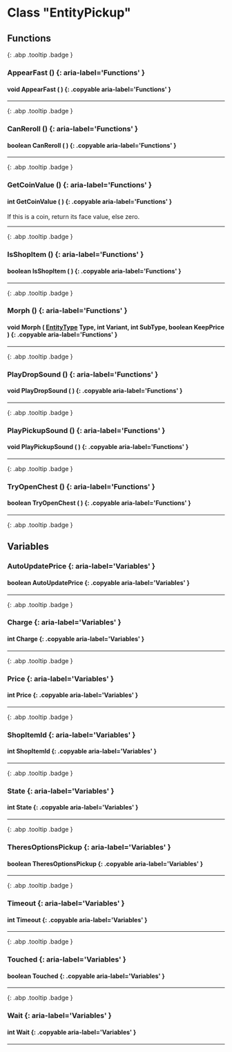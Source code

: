 # Class "EntityPickup"
## Functions
[ ](#){: .abp .tooltip .badge }
### AppearFast () {: aria-label='Functions' }
#### void AppearFast ( )  {: .copyable aria-label='Functions' }

___ 
[ ](#){: .abp .tooltip .badge }
### CanReroll () {: aria-label='Functions' }
#### boolean CanReroll ( )  {: .copyable aria-label='Functions' }

___ 
[ ](#){: .abp .tooltip .badge }
### GetCoinValue () {: aria-label='Functions' }
#### int GetCoinValue ( )  {: .copyable aria-label='Functions' }
If this is a coin, return its face value, else zero. 
___ 
[ ](#){: .abp .tooltip .badge }
### IsShopItem () {: aria-label='Functions' }
#### boolean IsShopItem ( )  {: .copyable aria-label='Functions' }

___ 
[ ](#){: .abp .tooltip .badge }
### Morph () {: aria-label='Functions' }
#### void Morph ( [EntityType](../enums/EntityType) Type, int Variant, int SubType, boolean KeepPrice )  {: .copyable aria-label='Functions' }

___ 
[ ](#){: .abp .tooltip .badge }
### PlayDropSound () {: aria-label='Functions' }
#### void PlayDropSound ( )  {: .copyable aria-label='Functions' }

___ 
[ ](#){: .abp .tooltip .badge }
### PlayPickupSound () {: aria-label='Functions' }
#### void PlayPickupSound ( )  {: .copyable aria-label='Functions' }

___ 
[ ](#){: .abp .tooltip .badge }
### TryOpenChest () {: aria-label='Functions' }
#### boolean TryOpenChest ( )  {: .copyable aria-label='Functions' }

___ 
[ ](#){: .abp .tooltip .badge }
## Variables
### AutoUpdatePrice {: aria-label='Variables' }
#### boolean AutoUpdatePrice  {: .copyable aria-label='Variables' }

___ 
[ ](#){: .abp .tooltip .badge }
### Charge {: aria-label='Variables' }
#### int Charge  {: .copyable aria-label='Variables' }

___ 
[ ](#){: .abp .tooltip .badge }
### Price {: aria-label='Variables' }
#### int Price  {: .copyable aria-label='Variables' }

___ 
[ ](#){: .abp .tooltip .badge }
### ShopItemId {: aria-label='Variables' }
#### int ShopItemId  {: .copyable aria-label='Variables' }

___ 
[ ](#){: .abp .tooltip .badge }
### State {: aria-label='Variables' }
#### int State  {: .copyable aria-label='Variables' }

___ 
[ ](#){: .abp .tooltip .badge }
### TheresOptionsPickup {: aria-label='Variables' }
#### boolean TheresOptionsPickup  {: .copyable aria-label='Variables' }

___ 
[ ](#){: .abp .tooltip .badge }
### Timeout {: aria-label='Variables' }
#### int Timeout  {: .copyable aria-label='Variables' }

___ 
[ ](#){: .abp .tooltip .badge }
### Touched {: aria-label='Variables' }
#### boolean Touched  {: .copyable aria-label='Variables' }

___ 
[ ](#){: .abp .tooltip .badge }
### Wait {: aria-label='Variables' }
#### int Wait  {: .copyable aria-label='Variables' }

___ 
